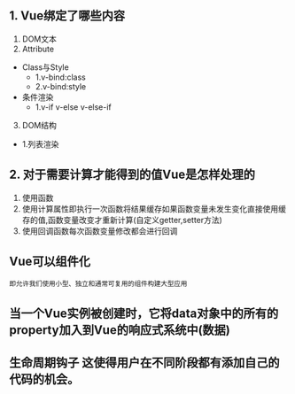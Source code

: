 ## 1. Vue绑定了哪些内容
1. DOM文本  
2. Attribute
  - Class与Style  
    - 1.v-bind:class
    - 2.v-bind:style
  - 条件渲染
    - 1.v-if v-else v-else-if
3. DOM结构  
  - 1.列表渲染  
## 2. 对于需要计算才能得到的值Vue是怎样处理的  
1. 使用函数
2. 使用计算属性即执行一次函数将结果缓存如果函数变量未发生变化直接使用缓存的值,函数变量改变才重新计算(自定义getter,setter方法)
3. 使用回调函数每次函数变量修改都会进行回调
##  Vue可以组件化
`即允许我们使用小型、独立和通常可复用的组件构建大型应用`
## 当一个Vue实例被创建时，它将data对象中的所有的property加入到Vue的响应式系统中(数据)
## 生命周期钩子 这使得用户在不同阶段都有添加自己的代码的机会。